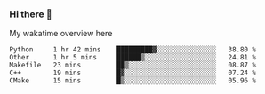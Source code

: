 ### Hi there 👋

<!--
**Jassy930/Jassy930** is a ✨ _special_ ✨ repository because its `README.md` (this file) appears on your GitHub profile.

Here are some ideas to get you started:

- 🔭 I’m currently working on ...
- 🌱 I’m currently learning ...
- 👯 I’m looking to collaborate on ...
- 🤔 I’m looking for help with ...
- 💬 Ask me about ...
- 📫 How to reach me: ...
- 😄 Pronouns: ...
- ⚡ Fun fact: ...
-->

My wakatime overview here
<!--START_SECTION:waka-->
```text
Python     1 hr 42 mins    █████████▓░░░░░░░░░░░░░░░   38.80 % 
Other      1 hr 5 mins     ██████▒░░░░░░░░░░░░░░░░░░   24.81 % 
Makefile   23 mins         ██▒░░░░░░░░░░░░░░░░░░░░░░   08.87 % 
C++        19 mins         █▓░░░░░░░░░░░░░░░░░░░░░░░   07.24 % 
CMake      15 mins         █▒░░░░░░░░░░░░░░░░░░░░░░░   05.96 % 
```
<!--END_SECTION:waka-->

